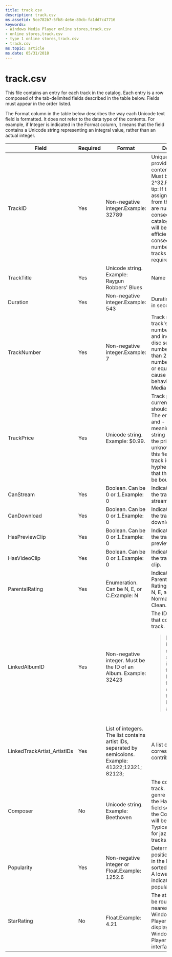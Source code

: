 ```yaml
---
title: track.csv
description: track.csv
ms.assetid: 5ce782b7-5fb8-4e6e-80cb-fa1dd7c47716
keywords:
- Windows Media Player online stores,track.csv
- online stores,track.csv
- type 1 online stores,track.csv
- track.csv
ms.topic: article
ms.date: 05/31/2018
---
```


# track.csv

This file contains an entry for each track in the catalog. Each entry is a row composed of the tab-delimited fields described in the table below. Fields must appear in the order listed.

The Format column in the table below describes the way each Unicode text field is formatted. It does not refer to the data type of the contents. For example, if Integer is indicated in the Format column, it means that the field contains a Unicode string representing an integral value, rather than an actual integer.




| Field | Required | Format | Description | 
|-------|----------|--------|-------------|
| TrackID | Yes | Non-negative integer.Example: 32789<br /> | Unique identifier provided by the content provider. Must be less than 2^32.Performance tip: If the IDs assigned to tracks from the same album are numbered consecutively, catalog compression will be more efficient. However, consecutive numbering of album tracks is not required.<br /> | 
| TrackTitle | Yes | Unicode string. Example: Raygun Robbers' Blues | Name of the track. | 
| Duration | Yes | Non-negative integer.Example: 543<br /> | Duration of the track in seconds. | 
| TrackNumber | Yes | Non-negative integer.Example: 7<br /> | Track number on the track's album. Track numbers begin at 1 and increase across disc sets. The track number must be less than 256. A track number greater than or equal to 256 will cause unexpected behavior in Windows Media Player. | 
| TrackPrice | Yes | Unicode string. Example: $0.99. | Track price. The currency symbol should be included. The empty string, 0, and - have special meaning. An empty string indicates that the price is unknown. A zero in this field means the track is free, and a hyphen (-) indicates that the track cannot be bought. | 
| CanStream | Yes | Boolean. Can be 0 or 1.Example: 0<br /> | Indicates whether the track can be streamed. | 
| CanDownload | Yes | Boolean. Can be 0 or 1.Example: 0<br /> | Indicates whether the track can be downloaded. | 
| HasPreviewClip | Yes | Boolean. Can be 0 or 1.Example: 0<br /> | Indicates whether the track has a preview clip. | 
| HasVideoClip | Yes | Boolean. Can be 0 or 1.Example: 0<br /> | Indicates whether the track has a video clip. | 
| ParentalRating | Yes | Enumeration. Can be N, E, or C.Example: N<br /> | Indicates the Parental Advisory Rating. The values N, E, and C stand for Normal, Explicit, and Clean. | 
| LinkedAlbumID | Yes | Non-negative integer. Must be the ID of an Album. Example: 32423 | The ID of the album that contains this track.<blockquote>[!Note]<br />Every track must belong to an album. That is, for each track, the LinkedAlbumID field must be equal to one of the album IDs in the album.csv file.</blockquote><br /> | 
| LinkedTrackArtist_ArtistIDs | Yes | List of integers. The list contains artist IDs, separated by semicolons. Example: 41322;12321; 82123; | A list of IDs corresponding to the contributing artists. | 
| Composer | No | Unicode string. Example: Beethoven | The composer of the track. If the track's genre does not have the HasComposer field set, the value of the Composer field will be ignored. Typically used only for jazz or classical tracks. | 
| Popularity | Yes | Non-negative integer or Float.Example: 1252.6<br /> | Determines the position of the track in the list when sorted by popularity. A lower number indicates higher popularity. | 
| StarRating | No | Float.Example: 4.21<br /> | The star rating will be rounded to the nearest 1/4 star by Windows Media Player before being displayed in the Windows Media Player user interface. | 




 

 

 





